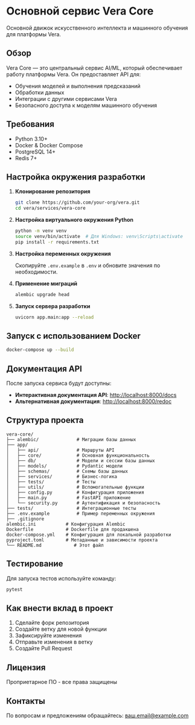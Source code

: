 # Основной сервис Vera Core

Основной движок искусственного интеллекта и машинного обучения для платформы Vera.

## Обзор

Vera Core — это центральный сервис AI/ML, который обеспечивает работу платформы Vera. Он предоставляет API для:

- Обучения моделей и выполнения предсказаний
- Обработки данных
- Интеграции с другими сервисами Vera
- Безопасного доступа к моделям машинного обучения

## Требования

- Python 3.10+
- Docker & Docker Compose
- PostgreSQL 14+
- Redis 7+

## Настройка окружения разработки

1. **Клонирование репозитория**

   ```bash
   git clone https://github.com/your-org/vera.git
   cd vera/services/vera-core
   ```

2. **Настройка виртуального окружения Python**

   ```bash
   python -m venv venv
   source venv/bin/activate  # Для Windows: venv\Scripts\activate
   pip install -r requirements.txt
   ```

3. **Настройка переменных окружения**

   Скопируйте `.env.example` в `.env` и обновите значения по необходимости.

4. **Применение миграций**

   ```bash
   alembic upgrade head
   ```

5. **Запуск сервера разработки**

   ```bash
   uvicorn app.main:app --reload
   ```

## Запуск с использованием Docker

```bash
docker-compose up --build
```

## Документация API

После запуска сервиса будут доступны:

- **Интерактивная документация API**: [http://localhost:8000/docs](http://localhost:8000/docs)
- **Альтернативная документация**: [http://localhost:8000/redoc](http://localhost:8000/redoc)

## Структура проекта

```text
vera-core/
├── alembic/              # Миграции базы данных
├── app/
│   ├── api/              # Маршруты API
│   ├── core/             # Основная функциональность
│   ├── db/               # Модели и сессии базы данных
│   ├── models/           # Pydantic модели
│   ├── schemas/          # Схемы базы данных
│   ├── services/         # Бизнес-логика
│   ├── tests/            # Тесты
│   ├── utils/            # Вспомогательные функции
│   ├── config.py         # Конфигурация приложения
│   ├── main.py           # FastAPI приложение
│   └── security.py       # Аутентификация и безопасность
├── tests/                # Интеграционные тесты
├── .env.example          # Пример переменных окружения
├── .gitignore
alembic.ini           # Конфигурация Alembic
Dockerfile            # Dockerfile для продакшена
docker-compose.yml    # Конфигурация для локальной разработки
pyproject.toml        # Метаданные и зависимости проекта
└── README.md            # Этот файл
```

## Тестирование

Для запуска тестов используйте команду:

```bash
pytest
```

## Как внести вклад в проект

1. Сделайте форк репозитория
2. Создайте ветку для новой функции
3. Зафиксируйте изменения
4. Отправьте изменения в ветку
5. Создайте Pull Request

## Лицензия

Проприетарное ПО - все права защищены

## Контакты

По вопросам и предложениям обращайтесь: [ваш.email@example.com](mailto:ваш.email@example.com)
